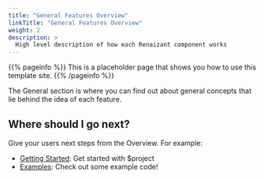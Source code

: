 ```yaml
---
title: "General Features Overview"
linkTitle: "General Features Overview"
weight: 2
description: >
  High level description of how each Renaizant component works
---
```


{{% pageinfo %}}
This is a placeholder page that shows you how to use this template site.
{{% /pageinfo %}}

The General section is where you can find out about general concepts that lie behind the idea of each feature.

## Where should I go next?

Give your users next steps from the Overview. For example:

* [Getting Started](/getting-started/): Get started with $project
* [Examples](/examples/): Check out some example code!

